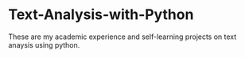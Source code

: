 # Text-Analysis-with-Python

These are my academic experience and self-learning projects on text anaysis using python.
